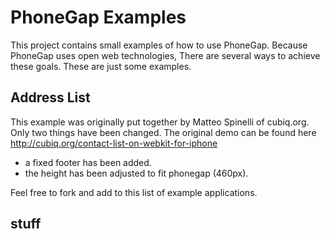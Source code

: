 PhoneGap Examples
=================

This project contains small examples of how to use PhoneGap. Because PhoneGap uses open web technologies, There are several ways to achieve these goals. These are just some examples.

## Address List

This example was originally put together by Matteo Spinelli of cubiq.org. Only two things have been changed. The original demo can be found here http://cubiq.org/contact-list-on-webkit-for-iphone

 * a fixed footer has been added.
 * the height has been adjusted to fit phonegap (460px).
 
Feel free to fork and add to this list of example applications.

## stuff


